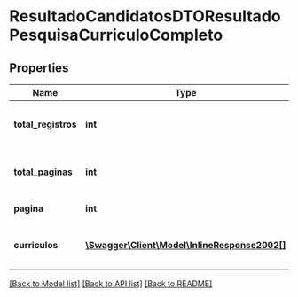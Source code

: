 # ResultadoCandidatosDTOResultadoPesquisaCurriculoCompleto

## Properties
Name | Type | Description | Notes
------------ | ------------- | ------------- | -------------
**total_registros** | **int** | Total de candidatos inscritos na vaga. | [optional] 
**total_paginas** | **int** | Total de páginas geradas na busca. | [optional] 
**pagina** | **int** | Página atual. | [optional] 
**curriculos** | [**\Swagger\Client\Model\InlineResponse2002[]**](InlineResponse2002.md) | Lista de currículos na página atual. | [optional] 

[[Back to Model list]](../README.md#documentation-for-models) [[Back to API list]](../README.md#documentation-for-api-endpoints) [[Back to README]](../README.md)



